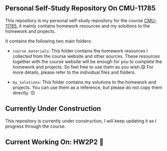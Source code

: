 ## Personal Self-Study Repository On CMU-11785

This repository is my personal self-study repository for the course [CMU-11785](https://deeplearning.cs.cmu.edu/S24/index.html), it mainly contains homework resources and my solutions to the homework and projects.

It contains the following two main folders:
- `course_materials`: This folder contains the homework resources I collected from the course website and other sources. These resources together with the course website will be enough for you to complete the homework and projects. So feel free to use them as you wish.😋 For more details, please refer to the individual files and folders.

- `my_solutions`: This folder contains my solutions to the homework and projects. You can use them as a reference, but please do not copy them directly. 😊


## Currently Under Construction
This repository is currently under construction, I will keep updating it as I progress through the course.

## Current Working On: HW2P2 🐎
